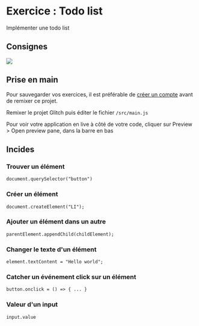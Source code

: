 # Exercice : Todo list

Implémenter une todo list

## Consignes

![](https://cdn.glitch.global/c65ccb0b-dd83-431e-960c-28a6f6955ec2/Peek_11-11-2020_21-22.gif?v=1664442852121)

## Prise en main

Pour sauvegarder vos exercices, il est préférable de [créer un compte](https://glitch.com/signin) avant de remixer ce projet.

Remixer le projet Glitch puis éditer le fichier `/src/main.js`

Pour voir votre application en live à côté de votre code, cliquer sur Preview > Open preview pane, dans la barre en bas

## Incides

### Trouver un élément

```
document.querySelector("button")
```

### Créer un élément

```
document.createElement("LI");
```

### Ajouter un élément dans un autre

```
parentElement.appendChild(childElement);
```

### Changer le texte d'un élément

```
element.textContent = "Hello world";
```

### Catcher un événement click sur un élément

```
button.onclick = () => { ... }
```

### Valeur d'un input

```
input.value
```
